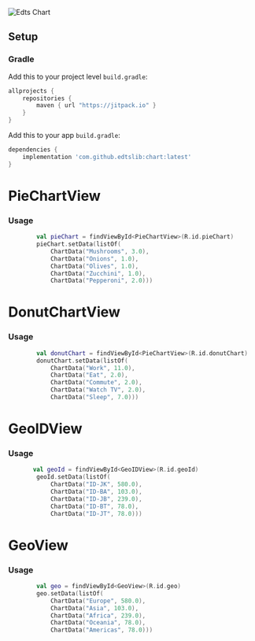 ![Edts Chart](https://i.ibb.co/LCZ0HBL/2022-05-11-11-27-05.jpg)
## Setup
### Gradle

Add this to your project level `build.gradle`:
```groovy
allprojects {
    repositories {
        maven { url "https://jitpack.io" }
    }
}
```
Add this to your app `build.gradle`:
```groovy
dependencies {
    implementation 'com.github.edtslib:chart:latest'
}
```
# PieChartView

### Usage

```kotlin
        val pieChart = findViewById<PieChartView>(R.id.pieChart)
        pieChart.setData(listOf(
            ChartData("Mushrooms", 3.0),
            ChartData("Onions", 1.0),
            ChartData("Olives", 1.0),
            ChartData("Zucchini", 1.0),
            ChartData("Pepperoni", 2.0)))
```

# DonutChartView
### Usage

```kotlin
        val donutChart = findViewById<PieChartView>(R.id.donutChart)
        donutChart.setData(listOf(
            ChartData("Work", 11.0),
            ChartData("Eat", 2.0),
            ChartData("Commute", 2.0),
            ChartData("Watch TV", 2.0),
            ChartData("Sleep", 7.0)))
```

# GeoIDView

### Usage

```kotlin
       val geoId = findViewById<GeoIDView>(R.id.geoId)
        geoId.setData(listOf(
            ChartData("ID-JK", 580.0),
            ChartData("ID-BA", 103.0),
            ChartData("ID-JB", 239.0),
            ChartData("ID-BT", 78.0),
            ChartData("ID-JT", 78.0)))
```

# GeoView

### Usage

```kotlin
        val geo = findViewById<GeoView>(R.id.geo)
        geo.setData(listOf(
            ChartData("Europe", 580.0),
            ChartData("Asia", 103.0),
            ChartData("Africa", 239.0),
            ChartData("Oceania", 78.0),
            ChartData("Americas", 78.0)))
```
